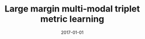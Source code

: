 ---
title: "Large margin multi-modal triplet metric learning"
collection: publications
permalink: /publication/2017-01-01-Large-margin-multi-modal-triplet-metric-learning
date: 2017-01-01
venue: '2017 12th IEEE International Conference on Automatic Face and Gesture Recognition (FG 2017)'
citation: ' Xing Di,  Vishal Patel, &quot;Large margin multi-modal triplet metric learning.&quot; 2017 12th IEEE International Conference on Automatic Face and Gesture Recognition (FG 2017), 2017.'
---